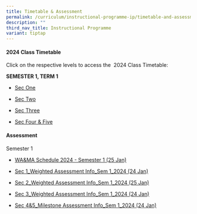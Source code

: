 ```yaml
---
title: Timetable & Assessment
permalink: /curriculum/instructional-programme-ip/timetable-and-assessment/
description: ""
third_nav_title: Instructional Programme
variant: tiptap
---
```

<h4>2024 Class Timetable</h4><p>Click on the respective levels to access the&nbsp; 2024 Class Timetable:</p><p><strong>SEMESTER 1, TERM 1</strong></p><ul><li><p><a href="https://drive.google.com/file/d/1UDLLrG4RtzlmuK9xlX-n3ry7j-xZ69fV/view?usp=drive_link" class="XqQF9c" rel="noopener noreferrer nofollow" target="_blank"><u>Sec One</u></a>&nbsp;</p></li><li><p><a href="https://drive.google.com/file/d/1TPAnhguTaJxNdZdFIYEZUp44uSff0moa/view?usp=drive_link" class="XqQF9c" rel="noopener noreferrer nofollow" target="_blank"><u>Sec Two</u></a></p></li><li><p><a href="https://drive.google.com/file/d/1X2TVTCXLSWRjf2m1cUDJH_WKSBFUDoVo/view?usp=drive_link" class="XqQF9c" rel="noopener noreferrer nofollow" target="_blank"><u>Sec Three</u></a></p></li><li><p><a href="https://drive.google.com/file/d/1N4B3sY1Fj95XjpdDplhQ29sbP_TjCX3b/view?usp=drive_link" class="XqQF9c" rel="noopener noreferrer nofollow" target="_blank"><u>Sec Four &amp; Five</u></a></p></li></ul><p></p><h4>Assessment</h4><p>Semester 1</p><ul data-tight="true" class="tight"><li><p><a href="/files/WA &amp; MA/2024 Semester 1/WA_MA_Schedule_2024___Semester_1__25_Jan_.pdf" rel="noopener noreferrer nofollow" target="_blank">WA&amp;MA Schedule 2024 - Semester 1 (25 Jan)</a></p></li><li><p><a href="/files/WA &amp; MA/2024 Semester 1/Sec_1_Weighted_Assesment_Info_Sem_1_2024__24_Jan_.pdf" rel="noopener noreferrer nofollow" target="_blank">Sec 1_Weighted Assessment Info_Sem 1_2024 (24 Jan)</a></p></li><li><p><a href="/files/WA &amp; MA/2024 Semester 1/Sec_2_Weighted_Assesment_Info_Sem_1_2024__25_Jan_.pdf" rel="noopener noreferrer nofollow" target="_blank">Sec 2_Weighted Assessment Info_Sem 1_2024 (25 Jan)</a></p></li><li><p><a href="/files/WA &amp; MA/2024 Semester 1/Sec_3_Weighted_Assesment_Info_Sem_1_2024__24_Jan_.pdf" rel="noopener noreferrer nofollow" target="_blank">Sec 3_Weighted Assessment Info_Sem 1_2024 (24 Jan)</a></p></li><li><p><a href="/files/WA &amp; MA/2024 Semester 1/Sec_4_5_Milestone_Assesment_Info_Sem_1_2024__24_Jan_.pdf" rel="noopener noreferrer nofollow" target="_blank">Sec 4&amp;5_Milestone Assessment Info_Sem 1_2024 (24 Jan)</a></p></li></ul><p></p>